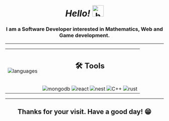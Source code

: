 <h1 align="center"><em>Hello!</em> <img src="assets/wave.gif" alt="hand wave" width="36" height="36"></h1>
<h3 align="center">I am a Software Developer interested in Mathematics, Web and Game development.</h3>
<!-- <div><img src="./assets/api.gif" alt="api" /></div> -->
<hr>
<table align="center">
  <tr>
    <td>
      <img src="https://github-readme-stats.vercel.app/api/top-langs/?username=acf-patrick&layout=compact&theme=algolia" alt="languages" />
    </td>
    <td>
        <h2 align="center">🛠️ <b>Tools</b></h2><br>
        <div align="center">
          <img src="https://img.shields.io/badge/MongoDB-%234ea94b.svg?style=for-the-badge&logo=mongodb&logoColor=white" alt="mongodb">
          <img src="https://img.shields.io/badge/React-20232A?style=for-the-badge&logo=react&logoColor=61DAFB" alt="react">
          <img src="https://img.shields.io/badge/nestjs-E0234E?style=for-the-badge&logo=nestjs&logoColor=white" alt="nest">
          <img src="https://img.shields.io/badge/C%2B%2B-00599C?style=for-the-badge&logo=c%2B%2B&logoColor=white" alt="C++" />
          <img src="https://img.shields.io/badge/Rust-000000?style=for-the-badge&logo=rust&logoColor=white" alt="rust" />
        </div>
    </td>
  </tr>
</table>
<hr>
<h2 align="center">Thanks for your visit. Have a good day! 😁️</h1>
